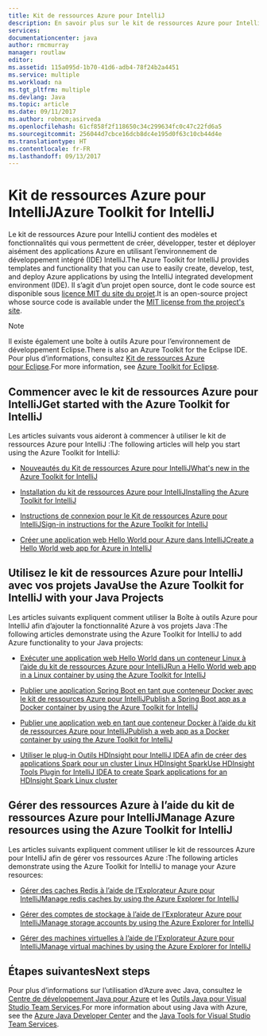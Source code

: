 ```yaml
---
title: Kit de ressources Azure pour IntelliJ
description: En savoir plus sur le kit de ressources Azure pour IntelliJ.
services: 
documentationcenter: java
author: rmcmurray
manager: routlaw
editor: 
ms.assetid: 115a095d-1b70-41d6-adb4-78f24b2a4451
ms.service: multiple
ms.workload: na
ms.tgt_pltfrm: multiple
ms.devlang: Java
ms.topic: article
ms.date: 09/11/2017
ms.author: robmcm;asirveda
ms.openlocfilehash: 61cf858f2f118650c34c299634fc0c47c22fd6a5
ms.sourcegitcommit: 256044d7cbce16dcb8dc4e195d0f63c10cb44d4e
ms.translationtype: HT
ms.contentlocale: fr-FR
ms.lasthandoff: 09/13/2017
---
```

# <a name="azure-toolkit-for-intellij"></a><span data-ttu-id="f6653-103">Kit de ressources Azure pour IntelliJ</span><span class="sxs-lookup"><span data-stu-id="f6653-103">Azure Toolkit for IntelliJ</span></span>
<span data-ttu-id="f6653-104">Le kit de ressources Azure pour IntelliJ contient des modèles et fonctionnalités qui vous permettent de créer, développer, tester et déployer aisément des applications Azure en utilisant l’environnement de développement intégré (IDE) IntelliJ.</span><span class="sxs-lookup"><span data-stu-id="f6653-104">The Azure Toolkit for IntelliJ provides templates and functionality that you can use to easily create, develop, test, and deploy Azure applications by using the IntelliJ integrated development environment (IDE).</span></span> <span data-ttu-id="f6653-105">Il s’agit d’un projet open source, dont le code source est disponible sous [licence MIT du site du projet](https://github.com/microsoft/azure-tools-for-java).</span><span class="sxs-lookup"><span data-stu-id="f6653-105">It is an open-source project whose source code is available under the [MIT license from the project's site](https://github.com/microsoft/azure-tools-for-java).</span></span>

> [!NOTE]
> <span data-ttu-id="f6653-106">Il existe également une boîte à outils Azure pour l’environnement de développement Eclipse.</span><span class="sxs-lookup"><span data-stu-id="f6653-106">There is also an Azure Toolkit for the Eclipse IDE.</span></span> <span data-ttu-id="f6653-107">Pour plus d’informations, consultez [Kit de ressources Azure pour Eclipse](../eclipse/azure-toolkit-for-eclipse.md).</span><span class="sxs-lookup"><span data-stu-id="f6653-107">For more information, see [Azure Toolkit for Eclipse](../eclipse/azure-toolkit-for-eclipse.md).</span></span>
> 
> 

## <a name="get-started-with-the-azure-toolkit-for-intellij"></a><span data-ttu-id="f6653-108">Commencer avec le kit de ressources Azure pour IntelliJ</span><span class="sxs-lookup"><span data-stu-id="f6653-108">Get started with the Azure Toolkit for IntelliJ</span></span>
<span data-ttu-id="f6653-109">Les articles suivants vous aideront à commencer à utiliser le kit de ressources Azure pour IntelliJ :</span><span class="sxs-lookup"><span data-stu-id="f6653-109">The following articles will help you start using the Azure Toolkit for IntelliJ:</span></span>

* [<span data-ttu-id="f6653-110">Nouveautés du Kit de ressources Azure pour IntelliJ</span><span class="sxs-lookup"><span data-stu-id="f6653-110">What's new in the Azure Toolkit for IntelliJ</span></span>](azure-toolkit-for-intellij-whats-new.md)

* [<span data-ttu-id="f6653-111">Installation du kit de ressources Azure pour IntelliJ</span><span class="sxs-lookup"><span data-stu-id="f6653-111">Installing the Azure Toolkit for IntelliJ</span></span>](azure-toolkit-for-intellij-installation.md)

* [<span data-ttu-id="f6653-112">Instructions de connexion pour le Kit de ressources Azure pour IntelliJ</span><span class="sxs-lookup"><span data-stu-id="f6653-112">Sign-in instructions for the Azure Toolkit for IntelliJ</span></span>](azure-toolkit-for-intellij-sign-in-instructions.md)

* [<span data-ttu-id="f6653-113">Créer une application web Hello World pour Azure dans IntelliJ</span><span class="sxs-lookup"><span data-stu-id="f6653-113">Create a Hello World web app for Azure in IntelliJ</span></span>](/azure/app-service-web/app-service-web-intellij-create-hello-world-web-app)

## <a name="use-the-azure-toolkit-for-intellij-with-your-java-projects"></a><span data-ttu-id="f6653-114">Utilisez le kit de ressources Azure pour IntelliJ avec vos projets Java</span><span class="sxs-lookup"><span data-stu-id="f6653-114">Use the Azure Toolkit for IntelliJ with your Java Projects</span></span>
<span data-ttu-id="f6653-115">Les articles suivants expliquent comment utiliser la Boîte à outils Azure pour IntelliJ afin d’ajouter la fonctionnalité Azure à vos projets Java :</span><span class="sxs-lookup"><span data-stu-id="f6653-115">The following articles demonstrate using the Azure Toolkit for IntelliJ to add Azure functionality to your Java projects:</span></span>

* [<span data-ttu-id="f6653-116">Exécuter une application web Hello World dans un conteneur Linux à l’aide du kit de ressources Azure pour IntelliJ</span><span class="sxs-lookup"><span data-stu-id="f6653-116">Run a Hello World web app in a Linux container by using the Azure Toolkit for IntelliJ</span></span>](azure-toolkit-for-intellij-hello-world-web-app-linux.md)

* [<span data-ttu-id="f6653-117">Publier une application Spring Boot en tant que conteneur Docker avec le kit de ressources Azure pour IntelliJ</span><span class="sxs-lookup"><span data-stu-id="f6653-117">Publish a Spring Boot app as a Docker container by using the Azure Toolkit for IntelliJ</span></span>](azure-toolkit-for-intellij-publish-spring-boot-docker-app.md)

* [<span data-ttu-id="f6653-118">Publier une application web en tant que conteneur Docker à l’aide du kit de ressources Azure pour IntelliJ</span><span class="sxs-lookup"><span data-stu-id="f6653-118">Publish a web app as a Docker container by using the Azure Toolkit for IntelliJ</span></span>](azure-toolkit-for-intellij-publish-as-docker-container.md)

* [<span data-ttu-id="f6653-119">Utiliser le plug-in Outils HDInsight pour IntelliJ IDEA afin de créer des applications Spark pour un cluster Linux HDInsight Spark</span><span class="sxs-lookup"><span data-stu-id="f6653-119">Use HDInsight Tools Plugin for IntelliJ IDEA to create Spark applications for an HDInsight Spark Linux cluster</span></span>](/azure/hdinsight/hdinsight-apache-spark-intellij-tool-plugin)

## <a name="manage-azure-resources-using-the-azure-toolkit-for-intellij"></a><span data-ttu-id="f6653-120">Gérer des ressources Azure à l’aide du kit de ressources Azure pour IntelliJ</span><span class="sxs-lookup"><span data-stu-id="f6653-120">Manage Azure resources using the Azure Toolkit for IntelliJ</span></span>
<span data-ttu-id="f6653-121">Les articles suivants expliquent comment utiliser le kit de ressources Azure pour IntelliJ afin de gérer vos ressources Azure :</span><span class="sxs-lookup"><span data-stu-id="f6653-121">The following articles demonstrate using the Azure Toolkit for IntelliJ to manage your Azure resources:</span></span>

* [<span data-ttu-id="f6653-122">Gérer des caches Redis à l’aide de l’Explorateur Azure pour IntelliJ</span><span class="sxs-lookup"><span data-stu-id="f6653-122">Manage redis caches by using the Azure Explorer for IntelliJ</span></span>](azure-toolkit-for-intellij-managing-redis-caches-using-azure-explorer.md)

* [<span data-ttu-id="f6653-123">Gérer des comptes de stockage à l’aide de l’Explorateur Azure pour IntelliJ</span><span class="sxs-lookup"><span data-stu-id="f6653-123">Manage storage accounts by using the Azure Explorer for IntelliJ</span></span>](azure-toolkit-for-intellij-managing-virtual-machines-using-azure-explorer.md)

* [<span data-ttu-id="f6653-124">Gérer des machines virtuelles à l’aide de l’Explorateur Azure pour IntelliJ</span><span class="sxs-lookup"><span data-stu-id="f6653-124">Manage virtual machines by using the Azure Explorer for IntelliJ</span></span>](azure-toolkit-for-intellij-managing-storage-accounts-using-azure-explorer.md)

## <a name="next-steps"></a><span data-ttu-id="f6653-125">Étapes suivantes</span><span class="sxs-lookup"><span data-stu-id="f6653-125">Next steps</span></span>

<span data-ttu-id="f6653-126">Pour plus d’informations sur l’utilisation d’Azure avec Java, consultez le [Centre de développement Java pour Azure](https://azure.microsoft.com/develop/java/) et les [Outils Java pour Visual Studio Team Services](https://java.visualstudio.com/).</span><span class="sxs-lookup"><span data-stu-id="f6653-126">For more information about using Java with Azure, see the [Azure Java Developer Center](https://azure.microsoft.com/develop/java/) and the [Java Tools for Visual Studio Team Services](https://java.visualstudio.com/).</span></span>

<!-- [!INCLUDE [azure-toolkit-additional-resources](../includes/azure-toolkit-additional-resources.md)] -->

<!-- URL List -->

[Azure Java Developer Center]: https://azure.microsoft.com/develop/java/
[Java Tools for Visual Studio Team Services]: https://java.visualstudio.com/

<!-- Temporarily Deprecated URLs -->

<!-- [Debug a Java Web App on Azure in IntelliJ]: ./app-service-web/app-service-web-debug-java-web-app-in-intellij.md -->
